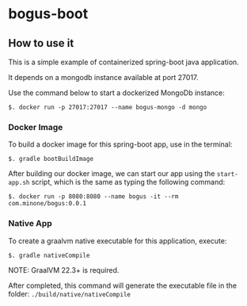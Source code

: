 # bogus-boot

## How to use it

This is a simple example of containerized spring-boot java application.

It depends on a mongodb instance available at port 27017.

Use the command below to start a dockerized MongoDb instance:

```
$. docker run -p 27017:27017 --name bogus-mongo -d mongo
```

### Docker Image

To build a docker image for this spring-boot app, use in the terminal:

```
$. gradle bootBuildImage
```
After building our docker image, we can start our app using the ```start-app.sh``` script,
which is the same as typing the following command:

```
$. docker run -p 8080:8080 --name bogus -it --rm com.minone/bogus:0.0.1
```

### Native App

To create a graalvm native executable for this application, execute:

```
$. gradle nativeCompile
```
NOTE: GraalVM 22.3+ is required.

After completed, this command will generate the executable file in the folder:
`./build/native/nativeCompile`
